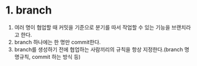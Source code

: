 # 1. branch
1. 여러 명이 협업할 때 커밋을 기준으로 분기를 따서 작업할 수 있는 기능을 브랜치라고 한다.
2. branch 하나에는 한 명만 commit한다.
3. branch를 생성하기 전에 협업하는 사람끼리의 규칙을 항상 지정한다.(branch 명명규칙, commit 하는 방식 등)
